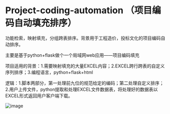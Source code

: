 # Project-coding-automation （项目编码自动填充排序）
功能检索，映射填充，分组跨表排序。背景用于工程造价，投标文化的项目编码自动排序。

主要是基于python+flask做个一个局域网web应用——项目编码填充

项目适用的背景：1.需要映射填充的大量EXCEL内容；2.EXCEL跨行跨表的自定义序列排序；3.编程语言，python+flask+html

逻辑：1.脚本两部分，第一处理前九位的规范给定的编码；第二处理自定义排序；2.用户上传文件，python提取和处理EXCEL文件数据表，将处理好的数据表以EXCEL形式返回用户客户端下载。



![image](https://github.com/user-attachments/assets/3c6b805c-4b05-456f-b31e-cac7ed6cad76)


